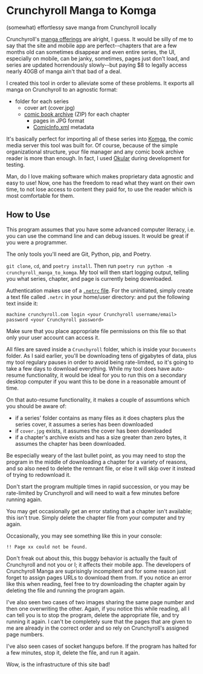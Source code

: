 # Crunchyroll Manga to Komga
(somewhat) effortlessy save manga from Crunchyroll locally

Crunchyroll's [manga offerings](https://www.crunchyroll.com/comics/manga)
are alright, I guess. It would be silly of me to say that the site and
mobile app are perfect--chapters that are a few months old can sometimes
disappear and even entire series, the UI, especially on mobile, can be
janky, sometimes, pages just don't load, and series are updated
horrendously slowly--but paying $8 to legally access nearly 40GB
of manga ain't that bad of a deal.

I created this tool in order to alleviate some of these problems.
It exports all manga on Crunchyroll to an agnostic format:
- folder for each series
	- cover art (cover.jpg)
	- [comic book archive](https://en.wikipedia.org/wiki/Comic_book_archive) (ZIP) for each chapter
		- pages in JPG format
		- [ComicInfo.xml](https://anansi-project.github.io/docs/comicinfo/intro) metadata

It's basically perfect for importing all of these series into
[Komga](https://komga.org/), the comic media server this tool was
built for. Of course, because of the simple organizational structure,
your file manager and any comic book archive reader is more than enough.
In fact, I used [Okular](https://okular.kde.org/) during development for 
testing.

Man, do I love making software which makes proprietary data agnostic and 
easy to use! Now, one has the freedom to read what they want on their own
time, to not lose access to content they paid for, to use the reader
which is most comfortable for them.

## How to Use

This program assumes that you have some advanced computer literacy, i.e. you can use the command line and can debug issues. It would be great if
you were a programmer.

The only tools you'll need are Git, Python, pip, and Poetry.

`git clone`, `cd`, and `poetry install`. Then run
`poetry run python -m crunchyroll_manga_to_komga`.
My tool will then start logging output, telling you what series, chapter,
and page is currently being downloaded.

Authentication makes use of a [`.netrc` file](https://www.gnu.org/software/inetutils/manual/html_node/The-_002enetrc-file.html). For the uninitiated,
simply create a text file called `.netrc` in your home/user directory:
and put the following text inside it:
```
machine crunchyroll.com login <your Crunchyroll username/email> password <your Crunchyroll password>
```
Make sure that you place appropriate file permissions on this file so that only your user account can access it.

All files are saved inside a `Crunchyroll` folder, which is inside your 
`Documents` folder. As I said earlier, you'll be downloading tens of gigabytes of data, plus my tool regulary pauses in order to avoid being rate-limited, so it's going to take a few days to download everything.
While my tool does have auto-resume functionality, it would be ideal for
you to run this on a secondary desktop computer if you want this to be done
in a reasonable amount of time.

On that auto-resume functionality, it makes a couple of assumtions which
you should be aware of:
- if a series' folder contains as many files as it does chapters plus 
the series cover, it assumes a series has been downloaded
- if `cover.jpg` exists, it assumes the cover has been downloaded
- if a chapter's archive exists and has a size greater than zero bytes,
it assumes the chapter has been downloaded.

Be especially weary of the last bullet point, as you may need to stop
the program in the middle of downloading a chapter for a variety of reasons,
and so also need to delete the remnant file, or else it will skip over it 
instead of trying to redownload it.

Don't start the program multiple times in rapid succession, or you may be rate-limited by Crunchyroll and will need to wait a few minutes before running again.

You may get occasionally get an error stating that a chapter isn't available; this isn't true. Simply delete the chapter file from your 
computer and try again.

Occasionally, you may see something like this in your console:
```
!! Page xx could not be found.
```
Don't freak out about this, this buggy behavior is actually the fault of
Crunchyroll and not you or I; it affects their mobile app. The developers
of Crunchyroll Manga are suprisingly incompitent and for some reason just
forget to assign pages URLs to download them from. If you notice an error like this when reading, feel free to try downloading the chapter again by deleting the file and running the program again.

I've also seen two cases of two images sharing the same page number and then one overwriting the other. Again, if you notice this while reading, all I can tell you is to stop the program, delete the appropriate file, and try running it again. I can't be completely sure that the pages that are given to me are already in the correct order and so rely on Crunchyroll's
assigned page numbers.

I've also seen cases of socket hangups before. If the program has halted for a few minutes, stop it, delete the file, and run it again.

Wow, is the infrastructure of this site bad!

